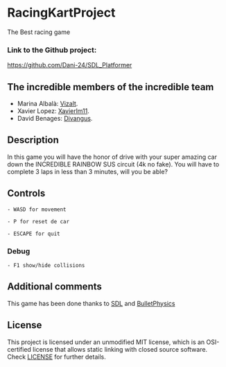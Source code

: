 # RacingKartProject
The Best racing game

### Link to the Github project:
https://github.com/Dani-24/SDL_Platformer

## The incredible members of the incredible team

   * Marina Albalà: [Vizalt](https://github.com/Vizalt).
   * Xavier Lopez: [Xavierlm11](https://github.com/Xavierlm11).
   * David Benages: [Divangus](https://github.com/Divangus).


## Description
In this game you will have the honor of drive with your super amazing car down the INCREDIBLE RAINBOW SUS circuit (4k no fake).
You will have to complete 3 laps in less than 3 minutes, will you be able?

## Controls

    - WASD for movement
    
    - P for reset de car

    - ESCAPE for quit

### Debug
   
    - F1 show/hide collisions

## Additional comments
This game has been done thanks to [SDL](https://www.libsdl.org/index.php) and [BulletPhysics](http://github.com/bulletphysics/bullet3)
  
  
## License
This project is licensed under an unmodified MIT license, which is an OSI-certified license that allows static linking with closed source software. Check [LICENSE](https://github.com/Xavierlm11/RacingKartProject/blob/main/LICENSE) for further details.
